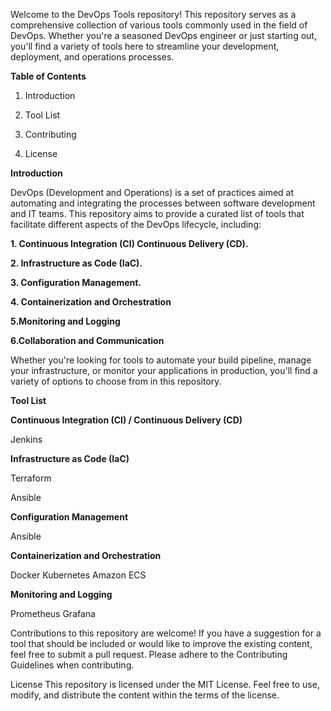 Welcome to the DevOps Tools repository! This repository serves as a comprehensive collection of various tools commonly used in the field of DevOps. Whether you're a seasoned DevOps engineer or just starting out, you'll find a variety of tools here to streamline your development, deployment, and operations processes.

**Table of Contents**

1. Introduction

2. Tool List

3. Contributing

4. License

**Introduction**

DevOps (Development and Operations) is a set of practices aimed at automating and integrating the processes between software development and IT teams. This repository aims to provide a curated list of tools that facilitate different aspects of the DevOps lifecycle, including:

**1. Continuous Integration (CI)
Continuous Delivery (CD).**

**2. Infrastructure as Code (IaC).**

**3. Configuration Management.**

**4. Containerization and Orchestration**

**5.Monitoring and Logging**

**6.Collaboration and Communication**

Whether you're looking for tools to automate your build pipeline, manage your infrastructure, or monitor your applications in production, you'll find a variety of options to choose from in this repository.

**Tool List**

**Continuous Integration (CI) / Continuous Delivery (CD)**

Jenkins

**Infrastructure as Code (IaC)**

Terraform

Ansible


**Configuration Management**

Ansible

**Containerization and Orchestration**

Docker
Kubernetes
Amazon ECS

**Monitoring and Logging**

Prometheus
Grafana

Contributions to this repository are welcome! If you have a suggestion for a tool that should be included or would like to improve the existing content, feel free to submit a pull request. Please adhere to the Contributing Guidelines when contributing.

License
This repository is licensed under the MIT License. Feel free to use, modify, and distribute the content within the terms of the license.

